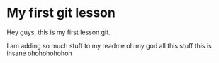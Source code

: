 # My first git lesson

Hey guys, this is my first lesson git.

I am adding so much stuff to my readme oh my god all this stuff this is insane ohohohohohoh